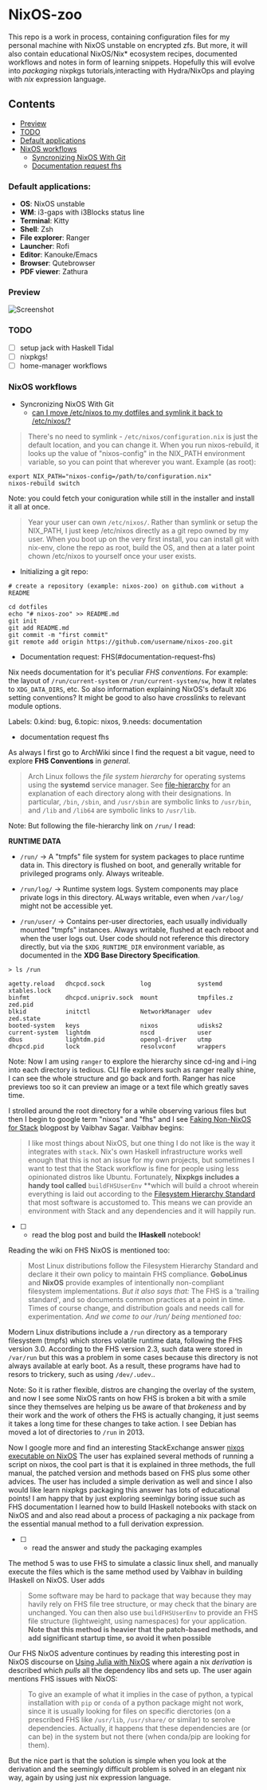 # NixOS-zoo

This repo is a work in process, containing configuration files for my
personal machine with NixOS unstable on encrypted zfs. But more, it will also contain
educational NixOS/Nix* ecosystem recipes, documented workflows and notes in
form of learning snippets. Hopefully this will evolve into *packaging*
nixpkgs tutorials,interacting with Hydra/NixOps and playing
with *nix* expression language.


## Contents

* [Preview](#preview)
* [TODO](#todo)
* [Default applications](#default-applications)
* [NixOS workflows](#nixos-workflows)
  * [Syncronizing NixOS With Git](#syncronizing-nixos-with-git)
  * [Documentation request fhs](#documentation-request-fhs)

### Default applications:

- **OS**:            NixOS unstable
- **WM**:            i3-gaps with i3Blocks status line
- **Terminal**:      Kitty
- **Shell**:         Zsh
- **File explorer**: Ranger
- **Launcher**:      Rofi
- **Editor**:        Kanouke/Emacs
- **Browser**:       Qutebrowser
- **PDF viewer**:    Zathura


### Preview

![Screenshot](screenshot.png)

### TODO

- [ ] setup jack with Haskell Tidal
- [ ] nixpkgs!
- [ ] home-manager workflows

### NixOS workflows

* Syncronizing NixOS With Git
  * [can I move /etc/nixos to my dotfiles and symlink it back to
/etc/nixos/?](https://discourse.nixos.org/t/can-i-move-etc-nixos-to-my-dotfiles-and-symlink-it-back-to-etc-nixos/4833/13)
> There's no need to symlink - `/etc/nixos/configuration.nix` is just the
default location, and you can change it. When you run nixos-rebuild, it looks up
the value of "nixos-config" in the NIX_PATH environment variable, so you can
point that wherever you want. Example (as root):

```
export NIX_PATH="nixos-config=/path/to/configuration.nix"
nixos-rebuild switch
```

Note: you could fetch your coniguration while still in  the installer and
install it all at once.

> Year your user can own `/etc/nixos/`. Rather than symlink or setup the
NIX_PATH, I just keep /etc/nixos directly as a git repo owned by my user. When
you boot up on the very first install, you can install git with nix-env, clone
the repo as root, build the OS, and then at a later point chown /etc/nixos to
yourself once your user exists.

* Initializing a git repo:

```
# create a repository (example: nixos-zoo) on github.com without a README

cd dotfiles
echo "# nixos-zoo" >> README.md
git init
git add README.md
git commit -m "first commit"
git remote add origin https://github.com/username/nixos-zoo.git
```

* Documentation request: FHS(#documentation-request-fhs)

Nix needs documentation for it's peculiar *FHS conventions*.
For example: the layout of `/run/current-system` or `/run/current-system/sw`,
how it relates to `XDG_DATA_DIRS`, etc. So also information explaining NixOS's
default `XDG` setting conventions? It might be good to also have *crosslinks* to
relevant module options.

Labels: 0.kind: bug, 6.topic: nixos, 9.needs: documentation

* documentation request fhs

As always I first go to ArchWiki since I find the request a bit vague, need to
explore **FHS Conventions** in *general*.

> Arch Linux follows the *file system hierarchy* for operating systems using the
**systemd** service manager. See
[file-hierarchy](https://jlk.fjfi.cvut.cz/arch/manpages/man/file-hierarchy.7)
for an explanation of each directory along with their designations. In
particular, `/bin`, `/sbin`, and `/usr/sbin` are symbolic links to `/usr/bin`,
and `/lib` and `/lib64` are symbolic links to `/usr/lib`.

Note: But following the file-hierarchy link on `/run/` I read:

**RUNTIME DATA**

- `/run/` -> A "tmpfs" file system for system packages to place runtime data in. This
directory is flushed on boot, and generally writable for privileged programs
only. Always writeable.

- `/run/log/` -> Runtime system logs. System components may place private logs in
this directory. ALways writable, even when `/var/log/` might not be accessible
yet.

- `/run/user/` -> Contains per-user directories, each usually individually
mounted "tmpfs" instances. Always writable, flushed at each reboot and when the
user logs out. User code should not reference this directory directly, but via
the `$XDG_RUNTIME_DIR` environment variable, as documented in the **XDG Base
Directory Specification**.

```
> ls /run

agetty.reload   dhcpcd.sock          log             systemd     xtables.lock
binfmt          dhcpcd.unipriv.sock  mount           tmpfiles.z  zed.pid
blkid           initctl              NetworkManager  udev        zed.state
booted-system   keys                 nixos           udisks2
current-system  lightdm              nscd            user
dbus            lightdm.pid          opengl-driver   utmp
dhcpcd.pid      lock                 resolvconf      wrappers
```

Note: Now I am using `ranger` to explore the hierarchy since cd-ing and
i-ing into each directory is tedious. CLI file explorers such as ranger really
shine, I can see the whole structure and go back and forth. Ranger has nice
previews too so it can preview an image or a text file which greatly saves time.

I strolled around the root directory for a while observing various files but
then I begin to google term "nixos" and "fhs" and I see [Faking Non-NixOS for
Stack](https://vaibhavsagar.com/blog/2018/03/17/faking-non-nixos-stack/)
blogpost by Vaibhav Sagar. Vaibhav begins:
> I like most things about NixOS, but one thing I do not like is the way it
integrates with `stack`. Nix's own Haskell infrastructure works well enough that
this is not an issue for my own projects, but sometimes I want to test that the
Stack workflow is fine for people using less opinionated distros like Ubuntu.
Fortunately, **Nixpkgs includes a handy tool called** `buildFHSUserEnv` **which
will build a chroot wherein everything is laid out according to the [Filesystem
Hierarchy Standard](https://en.wikipedia.org/wiki/Filesystem_Hierarchy_Standard)
that most software is accustomed to. This means we can provide an environment
with Stack and any dependencies and it will happily run.

* [ ] - read the blog post and build the **IHaskell** notebook!

Reading the wiki on FHS NixOS is mentioned too:
> Most Linux distributions follow the Filesystem Hierarchy Standard and declare
it their own policy to maintain FHS compliance. **GoboLinus** and **NixOS**
provide examples of intentionally non-compliant filesystem implementations. *But
it also says that:* The FHS is a 'trailing standard', and so documents common
practices at a point in time. Times of course change, and distribution goals and
needs call for experimentation. *And we come to our /run/ being mentioned too:*

Modern Linux distributions include a `/run` directory as a temporary filesystem
(tmpfs) which stores volatile runtime data, following the FHS version 3.0.
According to the FHS version 2.3, such data were stored in `/var/run` but this
was a problem in some cases because this directory is not always available at
early boot. As a result, these programs have had to resors to trickery, such as
using `/dev/.udev`..

Note: So it is rather flexible, distros are changing the overlay of the system,
and now I see some NixOS rants on how FHS is broken a bit with a smile since
they themselves are helping us be aware of that *brokeness* and by their work
and the work of others the FHS is actually changing, it just seems it takes a
long time for these changes to take action. I see Debian has moved a lot of
directories to `/run` in 2013.

Now I google more and find an interesting StackExchange answer [nixos
executable on NixOS](https://unix.stackexchange.com/questions/522822/different-methods-to-run-a-non-nixos-executable-on-nixos)
The user has explained several methods of running a script on nixos, the cool
part is that it is explained in three methods, the full manual, the patched
version and methods based on FHS plus some other advices. The user has included
a simple derivation as well and since I also would like learn nixpkgs packaging
this answer has lots of educational points! I am happy that by just exploring
seeminlgy boring issue such as FHS documentation I learned how to build IHaskell
notebooks with stack on NixOS and and also read about a process of packaging a
nix package from the essential manual method to a full derivation expression.

* [ ] - read the answer and study the packaging examples

The method 5 was to use FHS to simulate a classic linux shell, and manually
execute the files which is the same method used by Vaibhav in building IHaskell
on NixOS. User adds
> Some software may be hard to package that way because they may havily rely on
FHS file tree structure, or may check that the binary are unchanged. You can
then also use `buildFHSUserEnv` to provide an FHS file structure (lightweight,
using namespaces) for your application. **Note that this method is heavier that
the patch-based methods, and add significant startup time, so avoid it when
possible**

Our FHS NixOS adventure continues by reading this interesting post in NixOS
discourse on [Using Julia with
NixOS](https://discourse.julialang.org/t/using-julia-with-nixos/35129)
where again a nix *derivation* is described which *pulls* all the dependency libs and
sets up.
The user again mentions FHS issues with NixOS:
> To give an example of what it implies in the case of python, a typical
installation with `pip` or `conda` of a python package might not work, since it
is usually looking for files on specific dierctories (on a prescribed FHS like
`/usr/lib`, `/usr/share/` or similar) to serolve dependencies. Actually, it
happens that these dependencies are (or can be) in the system but not there
(when conda/pip are looking for them).

But the nice part is that the solution is simple when you look at the derivation
and the seemingly difficult problem is solved in an elegant nix way, again by
using just nix expression language.
